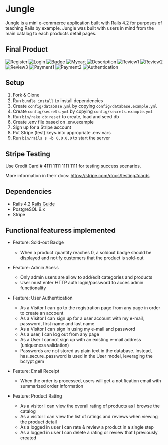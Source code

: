 # Jungle

Jungle is a mini e-commerce application built with Rails 4.2 for purposes of teaching Rails by example. Jungle was built with users in mind from the main catalog to each products detail pages.

## Final Product
![Register](https://github.com/Gimorhee/jungle-rails/blob/master/Image/Register.png)
![Login](https://github.com/Gimorhee/jungle-rails/blob/master/Image/Login.png)
![Badge](https://github.com/Gimorhee/jungle-rails/blob/master/Image/Badge.png)
![Mycart](https://github.com/Gimorhee/jungle-rails/blob/master/Image/Mycart.png)
![Description](https://github.com/Gimorhee/jungle-rails/blob/master/Image/Description.png)
![Review1](https://github.com/Gimorhee/jungle-rails/blob/master/Image/Review1.png)
![Review2](https://github.com/Gimorhee/jungle-rails/blob/master/Image/Review2.png)
![Review3](https://github.com/Gimorhee/jungle-rails/blob/master/Image/Review3.png)
![Payment1](https://github.com/Gimorhee/jungle-rails/blob/master/Image/Payment.png)
![Payment2](https://github.com/Gimorhee/jungle-rails/blob/master/Image/Payment2.png)
![Authentication](https://github.com/Gimorhee/jungle-rails/blob/master/Image/Authentication.png)

## Setup

1. Fork & Clone
2. Run `bundle install` to install dependencies
3. Create `config/database.yml` by copying `config/database.example.yml`
4. Create `config/secrets.yml` by copying `config/secrets.example.yml`
5. Run `bin/rake db:reset` to create, load and seed db
6. Create .env file based on .env.example
7. Sign up for a Stripe account
8. Put Stripe (test) keys into appropriate .env vars
9. Run `bin/rails s -b 0.0.0.0` to start the server

## Stripe Testing

Use Credit Card # 4111 1111 1111 1111 for testing success scenarios.

More information in their docs: <https://stripe.com/docs/testing#cards>

## Dependencies

* Rails 4.2 [Rails Guide](http://guides.rubyonrails.org/v4.2/)
* PostgreSQL 9.x
* Stripe

## Functional featuress implemented
* Feature: Sold-out Badge
    * When a product quantity reaches 0, a soldout badge should be displayed and notify customers that the product is sold-out

* Feature: Admin Acess
    * Only admin users are allow to add/edit categories and products
    * User must enter HTTP auth login/password to acces admin functionality

* Feature: User Authentication
    * As a Visitor I can go to the registration page from any page in order to create an account
    * As a Visitor I can sign up for a user account with my e-mail, password, first name and last name
    * As a Visitor I can sign in using my e-mail and password
    * As a user, I can log out from any page
    * As a User I cannot sign up with an existing e-mail address (uniqueness validation)
    * Passwords are not stored as plain text in the database. Instead, has_secure_password is used in the User model, leveraging the bcrypt gem

* Feature: Email Receipt
    * When the order is processed, users will get a notification email with summarized order information

* Feature: Product Rating
   * As a visitor I can view the overall rating of products as I browse the catalog
    * As a visitor I can view the list of ratings and reviews when viewing the product detail
    * As a logged in user I can rate & review a product in a single step
    * As a logged in user I can delete a rating or review that I previously created